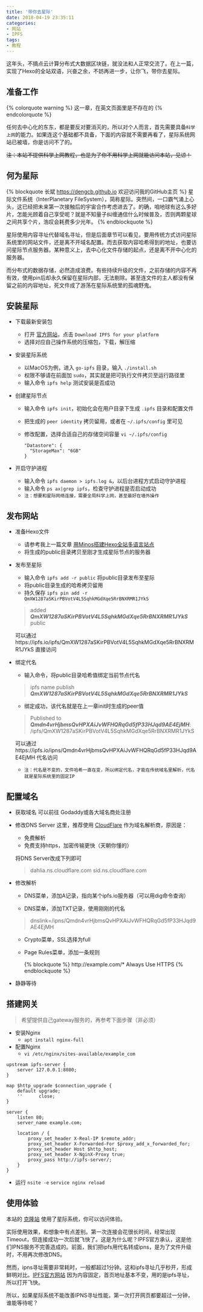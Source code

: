 ```yaml
---
title: '带你去星际'
date: 2018-04-19 23:35:11
categories:
- 网站
- IPFS
tags:
- 教程
---
```

这年头，不搞点云计算分布式大数据区块链，就没法和人正常交流了。在上一篇，实现了Hexo的全站双语，兴奋之余，不妨再进一步，让你飞，带你去星际。

<!--more-->

## 准备工作
{% colorquote warning %}
这一章，在英文页面里是不存在的
{% endcolorquote %}

任何去中心化的东东，都是要反对要消灭的，所以对个人而言，首先需要具备`科学上网`的能力。如果连这个基础都不具备，下面的内容就不需要再看了，星际系统网站已被墙，你是访问不了的。

~~注：本站不提供科学上网教程，也是为了你不用科学上网就能访问本站，见谅！~~

## 何为星际
{% blockquote 长斌 https://dengcb.github.io 欢迎访问我的GitHub主页 %}
星际文件系统（InterPlanetary FileSystem），简称星际。突然间，一口霸气涌上心头，这已经把未来第一次接触后的宇宙合作考虑进去了。的确，咱地球有这么多好片，怎能光顾着自己享受呢？就是不知量子纠缠通信什么时候普及，否则两颗星球之间共享个片，浩叹会耗费多少光年。
{% endblockquote %}

星际使用内容寻址代替域名寻址，但是后面章节可以看见，要用传统方式访问星际系统里的网站文件，还是离不开域名配置。而去获取内容哈希得到的地址，也要访问星际节点服务器。某种意义上，去中心化文件存储的起点，还是离不开中心化的服务器。

而分布式的数据存储，必然造成浪费。有些持续升级的文件，之前存储的内容不再有效，使用pin后却永久保留在星际内部，无法剔除。甚至连文件的主人都没有保留之前的内容地址，死文件成了游荡在星际系统里的孤魂野鬼。

## 安装星际
- 下载最新安装包
  - 打开 [官方网站](https://ipfs.io/docs/install/)，点击 `Download IPFS for your platform`
  - 选择对应自己操作系统的压缩包，下载，解压缩
  
  
- 安装星际系统
  - 以MacOS为例，进入 `go-ipfs` 目录，输入 `./install.sh`
  - 权限不够请在前面加 `sudo`，其实就是把可执行文件拷贝至运行路径里
  - 输入命令 `ipfs help` 测试安装是否成功
  
  
- 创建星际节点
  - 输入命令 `ipfs init`，初始化会在用户目录下生成 `.ipfs` 目录和配置文件
  - 把生成的 `peer identity` 拷贝留用，或者在 `~/.ipfs/config` 里可见
  - 修改配置，选择合适自己的存储空间容量 `vi ~/.ipfs/config`

        "Datastore": {
          "StorageMax": "6GB"
        }
  
  
- 开启守护进程
  - 输入命令 `ipfs daemon > ipfs.log &`，以后台进程方式启动守护进程
  - 输入命令 `ps ax|grep ipfs`，检查守护进程是否启动成功
  - `注：想要和星际网络连接，需要全局科学上网，甚至最好在墙外操作`

## 发布网站
- 准备Hexo文件
  - 请参考我上一篇文章 [用Minos搭建Hexo全站多语言站点](/zh/hexo-minos-multi-language/)
  - 将生成的public目录拷贝至刚才生成星际节点的服务器
  
  
- 发布至星际
  - 输入命令 `ipfs add -r public` 将public目录发布至星际
  - 将public目录生成的哈希拷贝留用
  - 持久保存 `ipfs pin add -r QmXW1287aSKirPBVotV4L5SqhkMGdXqe5RrBNXRMR1JYkS`
  > added ***QmXW1287aSKirPBVotV4L5SqhkMGdXqe5RrBNXRMR1JYkS*** public

    可以通过https://ipfs.io/ipfs/QmXW1287aSKirPBVotV4L5SqhkMGdXqe5RrBNXRMR1JYkS 直接访问
  
  
- 绑定代名
  - 输入命令，将public目录哈希值绑定当前节点代名
  > ipfs name publish ***QmXW1287aSKirPBVotV4L5SqhkMGdXqe5RrBNXRMR1JYkS***

  - 绑定成功，该代名就是在上一章init时生成的peer值
  > Published to ***Qmdn4vrHjbmsQvHPXAiJvWFHQRqGd5fP33HJqd9AE4EjMH***: /ipfs/QmXW1287aSKirPBVotV4L5SqhkMGdXqe5RrBNXRMR1JYkS

    可以通过https://ipfs.io/ipns/Qmdn4vrHjbmsQvHPXAiJvWFHQRqGd5fP33HJqd9AE4EjMH 代名访问

  - `注：代名是不变的，文件哈希一直在变，所以绑定代名，才能在传统域名里解析，代名就是星际系统里的固定IP`

## 配置域名
- 获取域名
  可以前往 Godaddy或各大域名商处注册
  
  
- 修改DNS Server
  这里，推荐使用 [CloudFlare](https://www.cloudflare.com) 作为域名解析商，原因是：
  - 免费解析
  - 免费支持https，加密传输更快（天朝你懂的）

  将DNS Server改成下列即可
  > dahlia.ns.cloudflare.com
  > sid.ns.cloudflare.com
  
  
- 修改解析
  - DNS菜单，添加A记录，指向某个ipfs.io服务器（可以用dig命令查询）

  - DNS菜单，添加TXT记录，使用刚刚的代名
  > dnslink=/ipns/Qmdn4vrHjbmsQvHPXAiJvWFHQRqGd5fP33HJqd9AE4EjMH

  - Crypto菜单，SSL选择为full
  - Page Rules菜单，添加一条规则

    {% blockquote %}
    ht<span>tp://</span>exa<span>mple.c</span>om/*
    Always Use HTTPS
    {% endblockquote %}
  
  
- 静静等待

## 搭建网关
> 希望提供自己gateway服务的，再参考下面步骤（非必须）

- 安装Nginx
  - `apt install nginx-full`
- 配置Nginx
  - `vi /etc/nginx/sites-available/example_com`
``` nginx
upstream ipfs-server {
    server 127.0.0.1:8080;
}

map $http_upgrade $connection_upgrade {
    default upgrade;
    ''      close;
}

server {
    listen 80;
    server_name example.com;

    location / {
        proxy_set_header X-Real-IP $remote_addr;
        proxy_set_header X-Forwarded-For $proxy_add_x_forwarded_for;
        proxy_set_header Host $http_host;
        proxy_set_header X-NginX-Proxy true;
        proxy_pass http://ipfs-server/;
    }
}
```
  - 运行 `nsite -e` `service nginx reload`

## 使用体验
本站的 [克隆站](https://dengcb.net) 使用了星际系统，你可以访问体验。

实际使用效果，和想象中有点差别。第一次连接会花很长时间，经常出现Timeout，但连接成功一次后就飞快了。这是为什么呢？IPFS官方承认，这是他们IPNS服务不完善造成的。前面，我们把ipfs用代名转成ipns，是为了文件升级时，不用再次修改DNS。

然而，ipns寻址需要非常耗时，一般都超过1分钟。这和ipfs寻址几乎秒开，形成鲜明对比。[IPFS官方网站](https://ipfs.io) 因为内容固定，首页地址基本不变，用的是ipfs寻址，所以打开飞快。

所以，如果星际系统不能改善IPNS寻址性能，第一次打开网页都要超过一分钟，谁能等待呢？